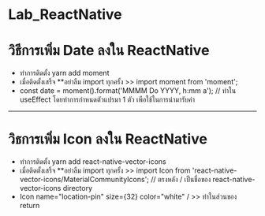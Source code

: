 # Lab_ReactNative
# วิธีการเพิ่ม Date ลงใน ReactNative
- ทำการติดตั้ง yarn add moment             
- เมื่อติดตั้งเสร็จ **อย่าลืม import ทุกครั้ง >> import moment from 'moment';
- const date = moment().format('MMMM Do YYYY, h:mm a'); // ทำใน useEffect โดยทำการกำหนดตัวแปรมา 1 ตัว เพือใช้ในการนำมารับค่า
------------------------------------------------------------------------------------------------------------------------------
# วิธการเพิ่ม Icon ลงใน ReactNative
- ทำการติดตั้ง yarn add react-native-vector-icons
- เมื่อติดตั้งเสร็จ **อย่าลืม import ทุกครั้ง >> import Icon from 'react-native-vector-icons/MaterialCommunityIcons'; // ตรงหลัง / เป็นชื่อของ react-native-vector-icons directory
- Icon name="location-pin" size={32} color="white" / >> ทำในส่วนของ return
